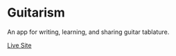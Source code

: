 # Guitarism
An app for writing, learning, and sharing guitar tablature.

[Live Site](https://guitarism.netlify.app/)
